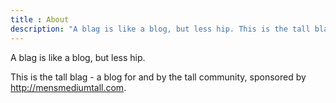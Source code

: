 ```yaml
---
title : About
description: "A blag is like a blog, but less hip. This is the tall blag."
---
```


A blag is like a blog, but less hip.

This is the tall blag -
a blog for and by the tall community, sponsored by <http://mensmediumtall.com>.
